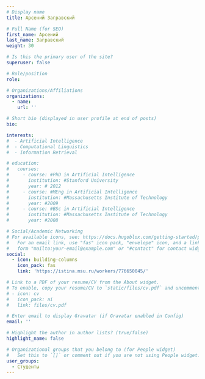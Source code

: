 ```yaml
---
# Display name
title: Арсений Загравский

# Full Name (for SEO)
first_name: Арсений
last_name: Загравский
weight: 30

# Is this the primary user of the site?
superuser: false

# Role/position
role:

# Organizations/Affiliations
organizations:
  - name: 
    url: ''

# Short bio (displayed in user profile at end of posts)
bio: 

interests:
#  - Artificial Intelligence
#  - Computational Linguistics
#  - Information Retrieval

# education:
#   courses:
#     - course: #PhD in Artificial Intelligence
#       institution: #Stanford University
#       year: # 2012
#     - course: #MEng in Artificial Intelligence
#       institution: #Massachusetts Institute of Technology
#       year: #2009
#     - course: #BSc in Artificial Intelligence
#       institution: #Massachusetts Institute of Technology
#       year: #2008

# Social/Academic Networking
# For available icons, see: https://docs.hugoblox.com/getting-started/page-builder/#icons
#   For an email link, use "fas" icon pack, "envelope" icon, and a link in the
#   form "mailto:your-email@example.com" or "#contact" for contact widget.
social:
  - icon: building-columns
    icon_pack: fas
    link: 'https://istina.msu.ru/workers/776650045/'

# Link to a PDF of your resume/CV from the About widget.
# To enable, copy your resume/CV to `static/files/cv.pdf` and uncomment the lines below.
# - icon: cv
#   icon_pack: ai
#   link: files/cv.pdf

# Enter email to display Gravatar (if Gravatar enabled in Config)
email: ''

# Highlight the author in author lists? (true/false)
highlight_name: false

# Organizational groups that you belong to (for People widget)
#   Set this to `[]` or comment out if you are not using People widget.
user_groups:
  - Студенты
---
```


